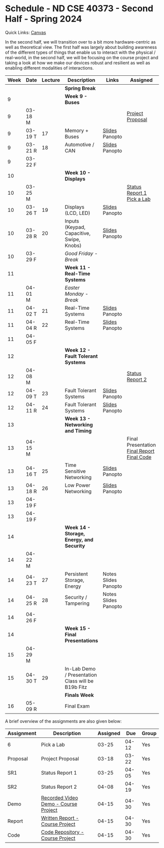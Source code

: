 # Schedule - ND CSE 40373 - Second Half - Spring 2024

Quick Links: [Canvas](https://canvas.nd.edu)

In the second half, we will transition over to a bit more hardware-centric as well as theoretical view.  The first half was largely about building awareness of the different types of things that enable us to interact with the physical / real-world, in the second half, we will be focusing on the course project and taking a look at how we make our devices robust and resilient as well as enabling different modalities of interactions.  

| **Week** | **Date** | **Lecture** | **Description** | **Links** | **Assigned** | **Due** |
| --- | --- | --- | --- | --- | --- | --- |
| | | | **Spring Break** | | | 
| 9 | | | **Week 9 - Buses** | | |  
| 9 | 03-18 M | | | | [Project Proposal](https://canvas.nd.edu/courses/91970/assignments/261764) | | 
| 9 | 03-19 T | 17 | Memory + Buses | [Slides](https://canvas.nd.edu/files/3439051/download?download_frd=1)<br>Panopto | | | 
| 9 | 03-21 R | 18 | Automotive / CAN | [Slides](https://canvas.nd.edu/files/3449684/download?download_frd=1)<br>Panopto | | | 
| 9 | 03-22 F | | | | | [Project Proposal](https://canvas.nd.edu/courses/91970/assignments/261764) | 
| 10 | | | **Week 10 - Displays** | | | 
| 10 | 03-25 M | | | | [Status Report 1](https://canvas.nd.edu/courses/91970/assignments/261771)<br>[Pick a Lab](https://canvas.nd.edu/courses/91970/assignments/261778) | | 
| 10 | 03-26 T | 19 | Displays (LCD, LED) | [Slides](https://canvas.nd.edu/files/3467776/download?download_frd=1)<br>Panopto | | |
| 10 | 03-28 R | 20 | Inputs (Keypad, Capacitive, Swipe, Knobs) | [Slides](https://canvas.nd.edu/files/3487119/download?download_frd=1)<br>Panopto | | |
| 10 | 03-29 F | | *Good Friday - Break* | | | None |     
| 11 | | | **Week 11 - Real-Time Systems** | | | 
| 11 | 04-01 M | | *Easter Monday - Break* | | | | 
| 11 | 04-02 T | 21 | Real-Time Systems | [Slides](https://canvas.nd.edu/files/3501278/download?download_frd=1)<br>Panopto | | |
| 11 | 04-04 R | 22 | Real-Time Systems | [Slides](https://canvas.nd.edu/files/3563333/download?download_frd=1)<br>Panopto | | |
| 11 | 04-05 F | | | | | [Status Report 1](https://canvas.nd.edu/courses/91970/assignments/261771) |
| 12 | | | **Week 12 - Fault Tolerant Systems** | | | 
| 12 | 04-08 M | | | | [Status Report 2](https://canvas.nd.edu/courses/91970/assignments/261772) | | 
| 12 | 04-09 T | 23 | Fault Tolerant Systems | [Slides](https://canvas.nd.edu/files/3583247/download?download_frd=1)<br>Panopto | | |
| 12 | 04-11 R | 24 | Fault Tolerant Systems | [Slides](https://canvas.nd.edu/files/3598409/download?download_frd=1)<br>Panopto | | |
| 13 | | | **Week 13 - Networking and Timing** | | | 
| 13 | 04-15 M | | | | Final Presentation<br>[Final Report](https://canvas.nd.edu/courses/91970/assignments/261776)<br>[Final Code](https://canvas.nd.edu/courses/91970/assignments/261777) | | 
| 13 | 04-16 T | 25 | Time Sensitive Networking | [Slides](https://canvas.nd.edu/files/3618412/download?download_frd=1)<br>Panopto | | |
| 13 | 04-18 R | 26 | Low Power Networking | [Slides](https://canvas.nd.edu/files/3627201/download?download_frd=1)<br>Panopto | | |
| 13 | 04-19 F | | | | | [Pick a Lab](https://canvas.nd.edu/courses/91970/assignments/261778) |
| 13 | 04-19 F | | | | | [Status Report 2](https://canvas.nd.edu/courses/91970/assignments/261772) |
| 14 | | | **Week 14 - Storage, Energy, and Security** | | | 
| 14 | 04-22 M | | | | | | 
| 14 | 04-23 T | 27 | Persistent Storage, Energy | Notes<br>Slides<br>Panopto | | |
| 14 | 04-25 R | 28 | Security / Tampering | Notes<br>Slides<br>Panopto | | |
| 14 | 04-26 F | | | | | None |
| 14 | | | **Week 15 - Final Presentations** | | | 
| 15 | 04-29 M | | | | | | 
| 15 | 04-30 T | 29 | In-Lab Demo / Presentation<br>Class will be B19b Fitz | | | Final Presentation<br>[Final Report](https://canvas.nd.edu/courses/91970/assignments/261776)<br>[Final Code](https://canvas.nd.edu/courses/91970/assignments/261777) |
| | | | **Finals Week** | | | 
| 16 | 05-09 R | | Final Exam | | | | 

A brief overview of the assignments are also given below:

| Assignment | Description | Assigned | Due | Group |
| --- | --- | --- | --- | --- | 
| 6 | Pick a Lab | 03-25 | 04-12 | Yes | 
| Proposal | Project Proposal | 03-18 | 03-22 | Yes | 
| SR1 | Status Report 1 | 03-25 | 04-05 | Yes | 
| SR2 | Status Report 2 | 04-08 | 04-19 | Yes |  
| Demo | [Recorded Video Demo - Course Project](https://github.com/adstriegel/cse40373-sp24/blob/main/assignments/course-project/rubrics.md) | 04-15 | 04-30 | Yes |
| Report | [Written Report - Course Project](https://github.com/adstriegel/cse40373-sp24/blob/main/assignments/course-project/rubrics.md) | 04-15 | 04-30 | Yes |
| Code | [Code Repository - Course Project](https://github.com/adstriegel/cse40373-sp24/blob/main/assignments/course-project/rubrics.md) | 04-15 | 04-30 | Yes |
